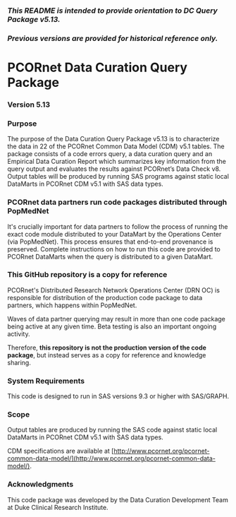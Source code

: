 ### *This README is intended to provide orientation to DC Query Package v5.13.*  
### *Previous versions are provided for historical reference only.*

# PCORnet Data Curation Query Package

### Version 5.13 

### Purpose
The purpose of the Data Curation Query Package v5.13 is to characterize the data in 22 of the PCORnet Common Data Model (CDM) v5.1 tables. The package consists of a code errors query, a data curation query and an Empirical Data Curation Report which summarizes key information from the query output and evaluates the results against PCORnet’s Data Check v8. Output tables will be produced by running SAS programs against static local DataMarts in PCORnet CDM v5.1 with SAS data types.

### PCORnet data partners run code packages distributed through PopMedNet
It's crucially important for data partners to follow the process of running the exact code module distributed to your DataMart by the Operations Center (via PopMedNet). This process ensures that end-to-end provenance is preserved. Complete instructions on how to run this code are provided to PCORnet DataMarts when the query is distributed to a given DataMart. 

### This GitHub repository is a copy for reference
PCORnet's Distributed Research Network Operations Center (DRN OC) is responsible for distribution of the production code package to data partners, which happens within PopMedNet.

Waves of data partner querying may result in more than one code package being active at any given time. Beta testing is also an important ongoing activity.

Therefore, **this repository is not the production version of the code package**, but instead serves as a copy for reference and knowledge sharing.

### System Requirements
This code is designed to run in SAS versions 9.3 or higher with SAS/GRAPH.

### Scope
Output tables are produced by running the SAS code against static local DataMarts in PCORnet CDM v5.1 with SAS data types. 

CDM specifications are available at [http://www.pcornet.org/pcornet-common-data-model/](http://www.pcornet.org/pcornet-common-data-model/). 

### Acknowledgments
This code package was developed by the Data Curation Development Team at Duke Clinical Research Institute.
